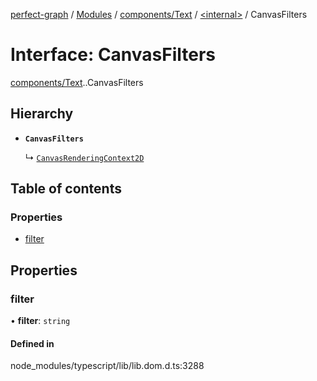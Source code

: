 [perfect-graph](../README.md) / [Modules](../modules.md) / [components/Text](../modules/components_Text.md) / [<internal\>](../modules/components_Text._internal_.md) / CanvasFilters

# Interface: CanvasFilters

[components/Text](../modules/components_Text.md).[<internal>](../modules/components_Text._internal_.md).CanvasFilters

## Hierarchy

- **`CanvasFilters`**

  ↳ [`CanvasRenderingContext2D`](components_Text._internal_.CanvasRenderingContext2D.md)

## Table of contents

### Properties

- [filter](components_Text._internal_.CanvasFilters.md#filter)

## Properties

### filter

• **filter**: `string`

#### Defined in

node_modules/typescript/lib/lib.dom.d.ts:3288
